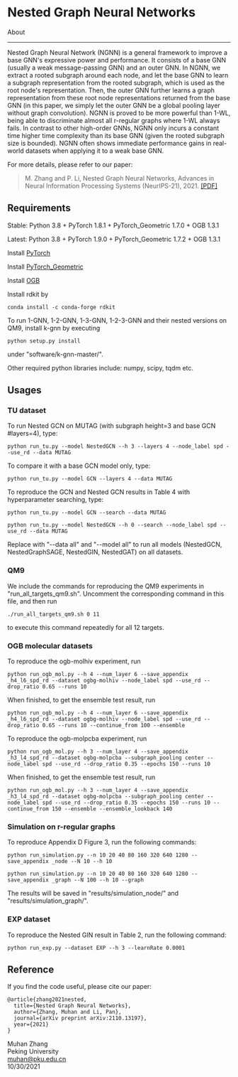 Nested Graph Neural Networks
============================

About

-----
Nested Graph Neural Network (NGNN) is a general framework to improve a base GNN's expressive power and performance. It consists of a base GNN (usually a weak message-passing GNN) and an outer GNN. In NGNN, we extract a rooted subgraph around each node, and let the base GNN to learn a subgraph representation from the rooted subgraph, which is used as the root node's representation. Then, the outer GNN further learns a graph representation from these root node representations returned from the base GNN (in this paper, we simply let the outer GNN be a global pooling layer without graph convolution). NGNN is proved to be more powerful than 1-WL, being able to discriminate almost all r-regular graphs where 1-WL always fails. In contrast to other high-order GNNs, NGNN only incurs a constant time higher time complexity than its base GNN (given the rooted subgraph size is bounded). NGNN often shows immediate performance gains in real-world datasets when applying it to a weak base GNN.

For more details, please refer to our paper:
> M. Zhang and P. Li, Nested Graph Neural Networks, Advances in Neural Information Processing Systems (NeurIPS-21), 2021. [\[PDF\]](https://arxiv.org/pdf/2110.13197.pdf)

Requirements
------------
Stable: Python 3.8 + PyTorch 1.8.1 + PyTorch\_Geometric 1.7.0 + OGB 1.3.1

Latest: Python 3.8 + PyTorch 1.9.0 + PyTorch\_Geometric 1.7.2 + OGB 1.3.1

Install [PyTorch](https://pytorch.org/)

Install [PyTorch\_Geometric](https://rusty1s.github.io/pytorch_geometric/build/html/notes/installation.html)

Install [OGB](https://ogb.stanford.edu/docs/home/)

Install rdkit by 

    conda install -c conda-forge rdkit

To run 1-GNN, 1-2-GNN, 1-3-GNN, 1-2-3-GNN and their nested versions on QM9, install k-gnn by executing

    python setup.py install

under "software/k-gnn-master/".

Other required python libraries include: numpy, scipy, tqdm etc.

Usages
------

### TU dataset

To run Nested GCN on MUTAG (with subgraph height=3 and base GCN #layers=4), type:

    python run_tu.py --model NestedGCN --h 3 --layers 4 --node_label spd --use_rd --data MUTAG

To compare it with a base GCN model only, type:

    python run_tu.py --model GCN --layers 4 --data MUTAG

To reproduce the GCN and Nested GCN results in Table 4 with hyperparameter searching, type:

    python run_tu.py --model GCN --search --data MUTAG 

    python run_tu.py --model NestedGCN --h 0 --search --node_label spd --use_rd --data MUTAG

Replace with "--data all" and "--model all" to run all models (NestedGCN, NestedGraphSAGE, NestedGIN, NestedGAT) on all datasets.


### QM9

We include the commands for reproducing the QM9 experiments in "run_all_targets_qm9.sh". Uncomment the corresponding command in this file, and then run

    ./run_all_targets_qm9.sh 0 11

to execute this command repeatedly for all 12 targets.

### OGB molecular datasets

To reproduce the ogb-molhiv experiment, run

    python run_ogb_mol.py --h 4 --num_layer 6 --save_appendix _h4_l6_spd_rd --dataset ogbg-molhiv --node_label spd --use_rd --drop_ratio 0.65 --runs 10 

When finished, to get the ensemble test result, run

    python run_ogb_mol.py --h 4 --num_layer 6 --save_appendix _h4_l6_spd_rd --dataset ogbg-molhiv --node_label spd --use_rd --drop_ratio 0.65 --runs 10 --continue_from 100 --ensemble

To reproduce the ogb-molpcba experiment, run

    python run_ogb_mol.py --h 3 --num_layer 4 --save_appendix _h3_l4_spd_rd --dataset ogbg-molpcba --subgraph_pooling center --node_label spd --use_rd --drop_ratio 0.35 --epochs 150 --runs 10

When finished, to get the ensemble test result, run
    
    python run_ogb_mol.py --h 3 --num_layer 4 --save_appendix _h3_l4_spd_rd --dataset ogbg-molpcba --subgraph_pooling center --node_label spd --use_rd --drop_ratio 0.35 --epochs 150 --runs 10 --continue_from 150 --ensemble --ensemble_lookback 140

### Simulation on r-regular graphs

To reproduce Appendix D Figure 3, run the following commands:
    
    python run_simulation.py --n 10 20 40 80 160 320 640 1280 --save_appendix _node --N 10 --h 10

    python run_simulation.py --n 10 20 40 80 160 320 640 1280 --save_appendix _graph --N 100 --h 10 --graph

The results will be saved in "results/simulation\_node/" and "results/simulation\_graph/".

### EXP dataset

To reproduce the Nested GIN result in Table 2, run the following command:

    python run_exp.py --dataset EXP --h 3 --learnRate 0.0001

Reference
---------

If you find the code useful, please cite our paper:

    @article{zhang2021nested,
      title={Nested Graph Neural Networks},
      author={Zhang, Muhan and Li, Pan},
      journal={arXiv preprint arXiv:2110.13197},
      year={2021}
    }

Muhan Zhang\
Peking University\
muhan@pku.edu.cn\
10/30/2021


